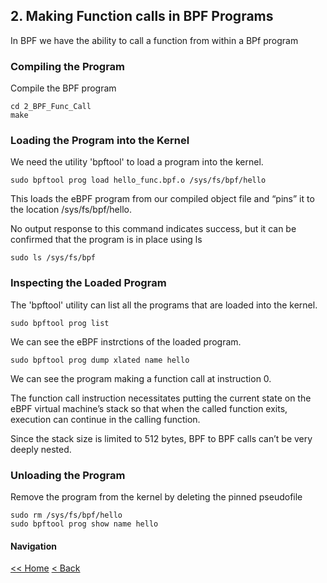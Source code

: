 ## 2. Making Function calls in BPF Programs
In BPF we have the ability to call a function from within a BPf program

### Compiling the Program
Compile the BPF program
```
cd 2_BPF_Func_Call
make
```
### Loading the Program into the Kernel
We need the utility 'bpftool' to load a program into the kernel. 
```
sudo bpftool prog load hello_func.bpf.o /sys/fs/bpf/hello
```
This loads the eBPF program from our compiled object file and “pins” it to the location /sys/fs/bpf/hello.

No output response to this command indicates success, but it
can be confirmed that the program is in place using ls
```
sudo ls /sys/fs/bpf
```
### Inspecting the Loaded Program
The 'bpftool' utility can list all the programs that are loaded into the kernel.
```
sudo bpftool prog list
```
We can see the eBPF instrctions of the loaded program.
```
sudo bpftool prog dump xlated name hello
```
We can see the program making a function call at instruction 0.

The function call instruction necessitates putting the current state on the eBPF virtual machine’s stack so that when the called function exits, execution can continue in the calling function. 

Since the stack size is limited to 512 bytes, BPF to BPF calls can’t be very deeply nested.

### Unloading the Program
Remove the program from the kernel by deleting the pinned pseudofile
```
sudo rm /sys/fs/bpf/hello
sudo bpftool prog show name hello
```

#### Navigation
[<< Home](https://github.com/mrigakshipandey/eBPF/blob/master/README.md)
[< Back](https://github.com/mrigakshipandey/eBPF/blob/master/1_XDP_Event/README.md)